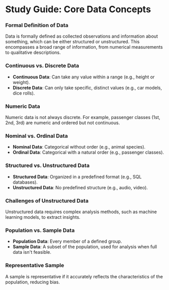 # Study Guide: Core Data Concepts

### Formal Definition of Data
Data is formally defined as collected observations and information about something, which can be either structured or unstructured. This encompasses a broad range of information, from numerical measurements to qualitative descriptions.

### Continuous vs. Discrete Data
- **Continuous Data**: Can take any value within a range (e.g., height or weight).
- **Discrete Data**: Can only take specific, distinct values (e.g., car models, dice rolls).

### Numeric Data
Numeric data is not always discrete. For example, passenger classes (1st, 2nd, 3rd) are numeric and ordered but not continuous.

### Nominal vs. Ordinal Data
- **Nominal Data**: Categorical without order (e.g., animal species).
- **Ordinal Data**: Categorical with a natural order (e.g., passenger classes).

### Structured vs. Unstructured Data
- **Structured Data**: Organized in a predefined format (e.g., SQL databases).
- **Unstructured Data**: No predefined structure (e.g., audio, video).

### Challenges of Unstructured Data
Unstructured data requires complex analysis methods, such as machine learning models, to extract insights.

### Population vs. Sample Data
- **Population Data**: Every member of a defined group.
- **Sample Data**: A subset of the population, used for analysis when full data isn't feasible.

### Representative Sample
A sample is representative if it accurately reflects the characteristics of the population, reducing bias.

